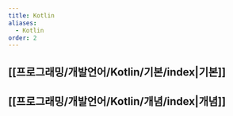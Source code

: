 ```yaml
---
title: Kotlin
aliases:
  - Kotlin
order: 2
---
```

## [[프로그래밍/개발언어/Kotlin/기본/index|기본]]
## [[프로그래밍/개발언어/Kotlin/개념/index|개념]]

